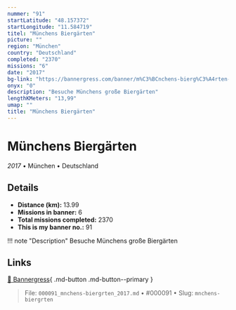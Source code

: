 ```yaml
---
nummer: "91"
startLatitude: "48.157372"
startLongitude: "11.584719"
titel: "Münchens Biergärten"
picture: ""
region: "München"
country: "Deutschland"
completed: "2370"
missions: "6"
date: "2017"
bg-link: "https://bannergress.com/banner/m%C3%BCnchens-bierg%C3%A4rten-ce86"
onyx: "0"
description: "Besuche Münchens große Biergärten"
lengthKMeters: "13,99"
umap: ""
title: "Münchens Biergärten"
---
```

# Münchens Biergärten

*2017* • München • Deutschland



## Details
- **Distance (km):** 13.99
- **Missions in banner:** 6
- **Total missions completed:** 2370
- **This is my banner no.:** 91


!!! note "Description"
    Besuche Münchens große Biergärten



## Links
[🔗 Bannergress](https://bannergress.com/banner/m%C3%BCnchens-bierg%C3%A4rten-ce86){ .md-button .md-button--primary }



> File: `000091_mnchens-biergrten_2017.md` • #000091 • Slug: `mnchens-biergrten`
